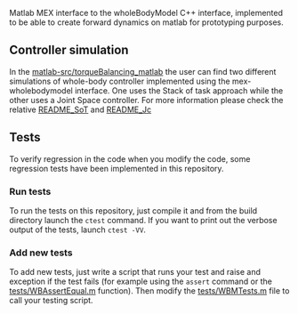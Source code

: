 Matlab MEX interface to the wholeBodyModel C++ interface, implemented
to be able to create forward dynamics on matlab for prototyping purposes.

## Controller simulation
In the [matlab-src/torqueBalancing_matlab](matlab-src/torqueBalancing_matlab/) the user can find two different
simulations of whole-body controller implemented using the mex-wholebodymodel interface. One uses the Stack of task approach while 
the other uses a Joint Space controller. 
For more information please check the relative [README_SoT](matlab-src/torqueBalancing_matlab/StackOfTask_balancing/README) and
[README_Jc](matlab-src/torqueBalancing_matlab/JointSpace_balancing/README)

## Tests
To verify regression in the code when you modify the code, some
regression tests have been implemented in this repository.

### Run tests
To run the tests on this repository, just compile it and from the build directory launch
the `ctest` command. If you want to print out the verbose output of the tests, launch `ctest -VV`.

### Add new tests
To add new tests, just write a script that runs your test and raise and exception
if the test fails (for example using the `assert` command or the [tests/WBAssertEqual.m](tests/wBAAssertEqual.m) function). 
Then modify the [tests/WBMTests.m](tests/WBMTests.m) file to call your testing script.
